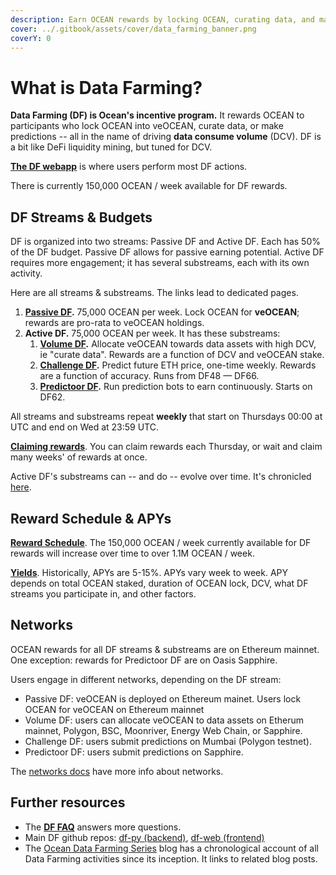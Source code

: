 ```yaml
---
description: Earn OCEAN rewards by locking OCEAN, curating data, and making predictions.
cover: ../.gitbook/assets/cover/data_farming_banner.png
coverY: 0
---
```


# What is Data Farming?

**Data Farming (DF) is Ocean's incentive program.** It rewards OCEAN to participants who lock OCEAN into veOCEAN, curate data, or make predictions -- all in the name of driving **data consume volume** (DCV). DF is a bit like DeFi liquidity mining, but tuned for DCV.

**[The DF webapp](https://df.oceandao.org)** is where users perform most DF actions.

There is currently 150,000 OCEAN / week available for DF rewards. 

## DF Streams & Budgets

DF is organized into two streams: Passive DF and Active DF. Each has 50% of the DF budget. Passive DF allows for passive earning potential. Active DF requires more engagement; it has several substreams, each with its own activity.

Here are all streams & substreams. The links lead to dedicated pages.

1. **[Passive DF](passivedf.md).** 75,000 OCEAN per week. Lock OCEAN for **veOCEAN**; rewards are pro-rata to veOCEAN holdings.
1. **Active DF.** 75,000 OCEAN per week. It has these substreams:
   1. **[Volume DF](volumedf.md).** Allocate veOCEAN towards data assets with high DCV, ie "curate data". Rewards are a function of DCV and veOCEAN stake.
   1. **[Challenge DF](challengedf.md).** Predict future ETH price, one-time weekly. Rewards are a function of accuracy. Runs from DF48 — DF66.
   1. **[Predictoor DF](predictoordf.md).** Run prediction bots to earn continuously. Starts on DF62.

All streams and substreams repeat **weekly** that start on Thursdays 00:00 at UTC and end on Wed at 23:59 UTC.

**[Claiming rewards](claim-rewards.md)**. You can claim rewards each Thursday, or wait and claim many weeks' of rewards at once.

Active DF's substreams can -- and do -- evolve over time. It's chronicled [here](https://blog.oceanprotocol.com/ocean-data-farming-series-c7922f1d0e45).

## Reward Schedule & APYs

**[Reward Schedule](reward-schedule.md)**. The 150,000 OCEAN / week currently available for DF rewards will increase over time to over 1.1M OCEAN / week.

**[Yields](apys.md)**. Historically, APYs are 5-15%. APYs vary week to week. APY depends on total OCEAN staked, duration of OCEAN lock, DCV, what DF streams you participate in, and other factors.

## Networks

OCEAN rewards for all DF streams & substreams are on Ethereum mainnet. One exception: rewards for Predictoor DF are on Oasis Sapphire.

Users engage in different networks, depending on the DF stream:
- Passive DF: veOCEAN is deployed on Ethereum mainet. Users lock OCEAN for veOCEAN on Ethereum mainnet
- Volume DF: users can allocate veOCEAN to data assets on Etherum mainnet, Polygon, BSC, Moonriver, Energy Web Chain, or Sapphire.
- Challenge DF: users submit predictions on Mumbai (Polygon testnet).
- Predictoor DF: users submit predictions on Sapphire. 

The [networks docs](../discover/networks/README.md) have more info about networks.

## Further resources

- The **[DF FAQ](faq.md)** answers more questions.
- Main DF github repos: [df-py (backend)](https://github.com/oceanprotocol/df-py), [df-web (frontend)](https://github.com/oceanprotocol/df-web)
- The [Ocean Data Farming Series](https://blog.oceanprotocol.com/ocean-data-farming-series-c7922f1d0e45) blog has a chronological account of all Data Farming activities since its inception. It links to related blog posts.

